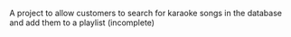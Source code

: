 A project to allow customers to search for karaoke songs in the database and add them to a playlist (incomplete)
